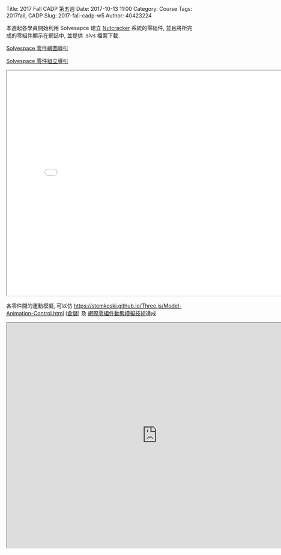 Title: 2017 Fall CADP 第五週
Date: 2017-10-13 11:00
Category: Course
Tags: 2017fall, CADP
Slug: 2017-fall-cadp-w5
Author: 40423224

本週起各學員開始利用 Solvesapce 建立 <a href="./../../../raw/ProEMechanism.pdf?name=a48a8c10af4e636b37ff9c8bc6e98ff00af0ac44">Nutcracker</a> 系統的零組件, 並且將所完成的零組件顯示在網誌中, 並提供 .slvs 檔案下載.

<!-- PELICAN_END_SUMMARY -->

<a href="https://hp.kmol.info:8443/get_page/Angle%20Bracket">Solvespace 零件繪圖導引</a>

<a href="https://hp.kmol.info:8443/get_page/Assembly">Solvespace 零件組立導引</a>

<iframe src="./../data/stlviewer/viewstl.html?src=./../project/nutcracker/nutcracker.stl" width="800" height="600"></iframe>

各零件間的運動模擬, 可以仿 <a href="https://stemkoski.github.io/Three.js/Model-Animation-Control.html">https://stemkoski.github.io/Three.js/Model-Animation-Control.html</a> (<a href="https://github.com/stemkoski/stemkoski.github.com">倉儲</a>) 及 <a href="https://threejs.org/examples/webgl_animation_keyframes_json.html">網際零組件動態模擬技術</a>達成.

<iframe src="https://threejs.org/examples/webgl_animation_keyframes_json.html" width="800" height="600"></iframe>